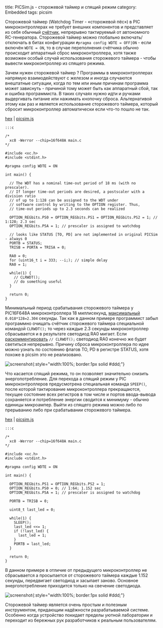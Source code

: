 title:  PICSim.js - сторожевой таймер и спящий режим
category: Embedded 
tags: picsim

Сторожевой таймер (Watchdog Timer - «сторожевой пёс») в PIC микроконтроллерах не требует внешних компонентов и представляет из себя обычный [счётчик]({filename}../../ngspice/2016-12-22-digital-counters/2016-12-22-digital-counters.md), непрерывно тактируемый от автономного RC-генератора. Сторожевой таймер можно глобально включать/отключать в битах конфигурации ```#pragma config WDTE = OFF|ON``` - если включён ```WDTE = ON```, то в случае переполнения счётчика обычно происходит аппаратный сброс микроконтроллера, хотя также возможен особый случай использования сторожевого таймера - чтобы вывести микроконтроллер из спящего режима.

Зачем нужен сторожевой таймер ? Программы в микроконтроллерах напрямую взаимодействуют с железом и иногда случаются внештатные ситуации, когда по тем или иным причинам программа может зависнуть - причиной тому может быть как аппаратный сбой, так и ошибка программиста. В таких случаях нужно идти и ручками выдергивать питание или нажимать кнопочку сброса. Альтернативой этому как раз и является использование сторожевого таймера, который сбросит микроконтроллер автоматически если что-то пошло не так.

[hex]({attach}main.hex) | [picsim.js](http://mazko.github.io/picsim.js/42785136281fe4b78e1e93572ff36d82)

    :::c

    /*
      xc8 -Werror --chip=16f648A main.c
    */

    #include <xc.h>
    #include <stdint.h>

    #pragma config WDTE = ON

    int main() {

      // The WDT has a nominal time-out period of 18 ms (with no prescaler).
      // If longer time-out periods are desired, a postscaler with a division ratio
      // of up to 1:128 can be assigned to the WDT under
      // software control by writing to the OPTION register. Thus,
      // time-out periods up to 2.3 seconds can be realized

      OPTION_REGbits.PS0 = OPTION_REGbits.PS1 = OPTION_REGbits.PS2 = 1; // 1:128; 2.3 sec
      OPTION_REGbits.PSA = 1; // prescaler is assigned to watchdog

      // looks like STATUS [TO, PD] are not implemented in original PICSim - always 0
      PORTB = STATUS;
      TRISB = PORTA = TRISA = 0;

      RA0 = 0;
      for (uint16_t i = 333; --i;); // simple delay
      RA0 = 1;

      while(1) {
        // CLRWDT();
        // do something useful
      }

      return 0;
    }

[comment]: <> (byzanz-record --x=240 --y=100 -w 950 --delay 3 -d 10 ui.flv)
[comment]: <> (ffmpeg -i ui.flv -pix_fmt rgb24 -r 10 "frames/frame-%05d.png")
[comment]: <> (convert -monitor -limit memory 1024MiB -limit map 2048MiB -layers removeDups -layers Optimize -delay 10 -loop 0 "frames/*.png" ui.gif)

Минимальный период срабатывания сторожевого таймера у PIC16F648A микроконтроллера 18 миллисекунд, [максимальный](https://bc.js.org/) ```0.018*128=2.304``` секунды. Так как в данном примере программист забыл программно очищать счётчик сторожевого таймера специальной командой ```CLRWDT();``` то через каждые 2.3 секунды микроконтроллер сбрасывается и в результате светодиод RA0 мигает. Если [раскомментировать](http://mazko.github.io/picsim.js/098c4473a3356f0082c583d299b8eb95) ```// CLRWDT();``` светодиод RA0 конечно же будет светиться непрерывно. Причину сброса микроконтроллера по идее можно узнать по состоянию флагов TO, PD в регистре STATUS, хотя похоже в picsim это не реализовано.

![screenshot]({attach}ui.gif){:style="width:100%; border:1px solid #ddd;"}

Что касается спящий режима, то он позволяет значительно снизить энергопотребление. Для перехода а спящий режим у PIC микроконтроллеров предусмотрена специальная команда ```SPEEP()```, после которой тактирование микроконтроллера прекращаются, текущее состояние всех регистров в том числе и портов ввода-вывода сохраняется и потребление энергии сводится к минимуму - обычно единицы микроампер. Выйти из спящего режима можно либо по прерыванию либо при срабатывании сторожевого таймера.

[hex]({attach}main-sleep.hex) | [picsim.js](http://mazko.github.io/picsim.js/7e2d324a527f5bc49a6b891bd4dd7ec7)

    :::c

    /*
      xc8 -Werror --chip=16f648A main.c
    */

    #include <xc.h>
    #include <stdint.h>

    #pragma config WDTE = ON

    int main() {

      OPTION_REGbits.PS1 = OPTION_REGbits.PS2 = 1;
      OPTION_REGbits.PS0 = 0; // 1:64; 1.152 sec
      OPTION_REGbits.PSA = 1; // prescaler is assigned to watchdog

      PORTB = TRISB = 0;

      uint8_t last_led = 0;

      while(1) {
        SLEEP();
        last_led <<= 1;
        if (!last_led) {
          last_led = 1;
        }
        PORTB = last_led;
      }

      return 0;
    }

В данном примере в отличие от предыдущего микроконтроллер не сбрасывается а просыпается от сторожевого таймера каждые 1.152 секунды, передвигает светодиод и засыпает заново. Основное энергопотребление приходится только на свечение светодиода.

![screenshot]({attach}ui-sleep.gif){:style="width:100%; border:1px solid #ddd;"}

Сторожевой таймер является очень простым и полезным инструментом, придающим надёжности разрабатываемой системе. Особенно когда устройство покидает пределы уютной лаборатории и переходит из бережных рук разработчиков к реальным пользователям.